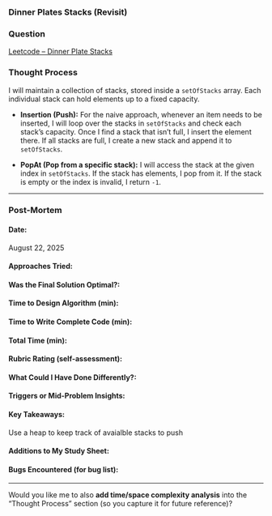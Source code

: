 ### Dinner Plates Stacks (Revisit)

### Question

[Leetcode – Dinner Plate Stacks](https://leetcode.com/problems/dinner-plate-stacks/)

### Thought Process

I will maintain a collection of stacks, stored inside a `setOfStacks` array. Each individual stack can hold elements up to a fixed capacity.

- **Insertion (Push):**
  For the naive approach, whenever an item needs to be inserted, I will loop over the stacks in `setOfStacks` and check each stack’s capacity. Once I find a stack that isn’t full, I insert the element there. If all stacks are full, I create a new stack and append it to `setOfStacks`.

- **PopAt (Pop from a specific stack):**
  I will access the stack at the given index in `setOfStacks`. If the stack has elements, I pop from it. If the stack is empty or the index is invalid, I return `-1`.

---

### Post-Mortem

#### Date:

August 22, 2025

#### Approaches Tried:

#### Was the Final Solution Optimal?:

#### Time to Design Algorithm (min):

#### Time to Write Complete Code (min):

#### Total Time (min):

#### Rubric Rating (self-assessment):

#### What Could I Have Done Differently?:

#### Triggers or Mid-Problem Insights:

#### Key Takeaways:

Use a heap to keep track of avaialble stacks to push

#### Additions to My Study Sheet:

#### Bugs Encountered (for bug list):

---

Would you like me to also **add time/space complexity analysis** into the “Thought Process” section (so you capture it for future reference)?
